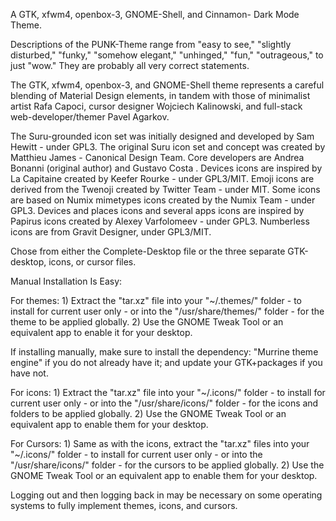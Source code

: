 A GTK, xfwm4, openbox-3, GNOME-Shell, and Cinnamon- Dark Mode Theme.

Descriptions of the PUNK-Theme range from "easy to see," "slightly disturbed," "funky," "somehow elegant," "unhinged," "fun," "outrageous," to just "wow." They are probably all very correct statements.

The GTK, xfwm4, openbox-3, and GNOME-Shell theme represents a careful blending of Material Design elements, in tandem with those of minimalist artist Rafa Capoci, cursor designer Wojciech Kalinowski, and full-stack web-developer/themer Pavel Agarkov.

The Suru-grounded icon set was initially designed and developed by Sam Hewitt - under GPL3. The original Suru icon set and concept was created by Matthieu James - Canonical Design Team. Core developers are Andrea Bonanni (original author) and Gustavo Costa . Devices icons are inspired by La Capitaine created by Keefer Rourke - under GPL3/MIT. Emoji icons are derived from the Twenoji created by Twitter Team - under MIT. Some icons are based on Numix mimetypes icons created by the Numix Team - under GPL3. Devices and places icons and several apps icons are inspired by Papirus icons created by Alexey Varfolomeev - under GPL3. Numberless icons are from Gravit Designer, under GPL3/MIT.


Chose from either the Complete-Desktop file or the three separate GTK-desktop, icons, or cursor files.

Manual Installation Is Easy:

For themes: 1) Extract the "tar.xz" file into your "~/.themes/" folder - to install for current user only - or into the "/usr/share/themes/" folder - for the theme to be applied globally. 2) Use the GNOME Tweak Tool or an equivalent app to enable it for your desktop.

If installing manually, make sure to install the dependency: "Murrine theme engine" if you do not already have it; and update your GTK+packages if you have not.

For icons: 1) Extract the "tar.xz" file into your "~/.icons/" folder - to install for current user only - or into the "/usr/share/icons/" folder - for the icons and folders to be applied globally. 2) Use the GNOME Tweak Tool or an equivalent app to enable them for your desktop.

For Cursors: 1) Same as with the icons, extract the "tar.xz" files into your "~/.icons/" folder - to install for current user only - or into the "/usr/share/icons/" folder - for the cursors to be applied globally. 2) Use the GNOME Tweak Tool or an equivalent app to enable them for your desktop.

Logging out and then logging back in may be necessary on some operating systems to fully implement themes, icons, and cursors. 
